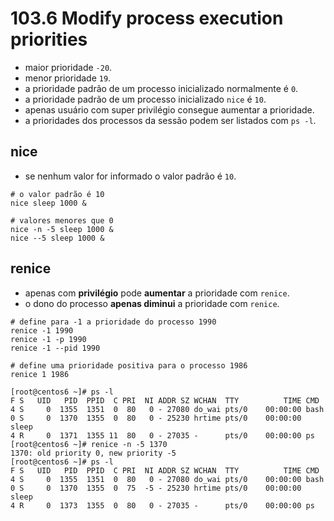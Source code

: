 # 103.6 Modify process execution priorities

* maior prioridade `-20`.
* menor prioridade `19`.
* a prioridade padrão de um processo inicializado normalmente é `0`.
* a prioridade padrão de um processo inicializado `nice` é `10`.
* apenas usuário com super privilégio consegue aumentar a prioridade.
* a prioridades dos processos da sessão podem ser listados com `ps -l`.

## nice

* se nenhum valor for informado o valor padrão é `10`.

```shell
# o valor padrão é 10
nice sleep 1000 &

# valores menores que 0
nice -n -5 sleep 1000 &
nice --5 sleep 1000 &
```

## renice

* apenas com **privilégio** pode **aumentar** a prioridade com `renice`.
* o dono do processo **apenas diminui** a prioridade com `renice`.

```shell
# define para -1 a prioridade do processo 1990
renice -1 1990
renice -1 -p 1990
renice -1 --pid 1990

# define uma prioridade positiva para o processo 1986
renice 1 1986
```

```
[root@centos6 ~]# ps -l
F S   UID   PID  PPID  C PRI  NI ADDR SZ WCHAN  TTY          TIME CMD
4 S     0  1355  1351  0  80   0 - 27080 do_wai pts/0    00:00:00 bash
0 S     0  1370  1355  0  80   0 - 25230 hrtime pts/0    00:00:00 sleep
4 R     0  1371  1355 11  80   0 - 27035 -      pts/0    00:00:00 ps
[root@centos6 ~]# renice -n -5 1370
1370: old priority 0, new priority -5
[root@centos6 ~]# ps -l
F S   UID   PID  PPID  C PRI  NI ADDR SZ WCHAN  TTY          TIME CMD
4 S     0  1355  1351  0  80   0 - 27080 do_wai pts/0    00:00:00 bash
0 S     0  1370  1355  0  75  -5 - 25230 hrtime pts/0    00:00:00 sleep
4 R     0  1373  1355  0  80   0 - 27035 -      pts/0    00:00:00 ps
```
